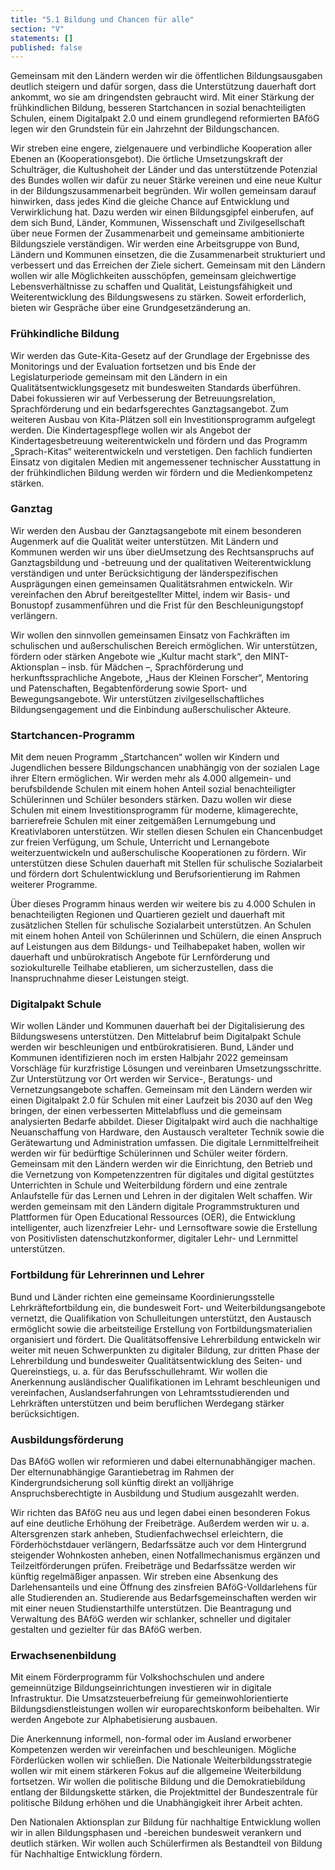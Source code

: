 ```yaml
---
title: "5.1 Bildung und Chancen für alle"
section: "V"
statements: []
published: false
---
```


Gemeinsam mit den Ländern werden wir die öffentlichen Bildungsausgaben deutlich steigern und dafür sorgen, dass die Unterstützung dauerhaft dort ankommt, wo sie am dringendsten gebraucht wird. Mit einer Stärkung der frühkindlichen Bildung, besseren Startchancen in sozial benachteiligten Schulen, einem Digitalpakt 2.0 und einem grundlegend reformierten BAföG legen wir den Grundstein für ein Jahrzehnt der Bildungschancen.

Wir streben eine engere, zielgenauere und verbindliche Kooperation aller Ebenen an (Kooperationsgebot). Die örtliche Umsetzungskraft der Schulträger, die Kultushoheit der Länder und das unterstützende Potenzial des Bundes wollen wir dafür zu neuer Stärke vereinen und eine neue Kultur in der Bildungszusammenarbeit begründen. Wir wollen gemeinsam darauf hinwirken, dass jedes Kind die gleiche Chance auf Entwicklung und Verwirklichung hat. Dazu werden wir einen Bildungsgipfel einberufen, auf dem sich Bund, Länder, Kommunen, Wissenschaft und Zivilgesellschaft über neue Formen der Zusammenarbeit und gemeinsame ambitionierte Bildungsziele verständigen. Wir werden eine Arbeitsgruppe von Bund, Ländern und Kommunen einsetzen, die die Zusammenarbeit strukturiert und verbessert und das Erreichen der Ziele sichert. Gemeinsam mit den Ländern wollen wir alle Möglichkeiten ausschöpfen, gemeinsam gleichwertige Lebensverhältnisse zu schaffen und Qualität, Leistungsfähigkeit und Weiterentwicklung des Bildungswesens zu stärken. Soweit erforderlich, bieten wir Gespräche über eine Grundgesetzänderung an.

### Frühkindliche Bildung

Wir werden das Gute-Kita-Gesetz auf der Grundlage der Ergebnisse des Monitorings und der Evaluation fortsetzen und bis Ende der Legislaturperiode gemeinsam mit den Ländern in ein Qualitätsentwicklungsgesetz mit bundesweiten Standards überführen. Dabei fokussieren wir auf Verbesserung der Betreuungsrelation, Sprachförderung und ein bedarfsgerechtes Ganztagsangebot. Zum weiteren Ausbau von Kita-Plätzen soll ein Investitionsprogramm aufgelegt werden. Die Kindertagespflege wollen wir als Angebot der Kindertagesbetreuung weiterentwickeln und fördern und das Programm „Sprach-Kitas“ weiterentwickeln und verstetigen. Den fachlich fundierten Einsatz von digitalen Medien mit angemessener technischer Ausstattung in der frühkindlichen Bildung werden wir fördern und die Medienkompetenz stärken.

### Ganztag

Wir werden den Ausbau der Ganztagsangebote mit einem besonderen Augenmerk auf die Qualität weiter unterstützen. Mit Ländern und Kommunen werden wir uns über dieUmsetzung des Rechtsanspruchs auf Ganztagsbildung und -betreuung und der qualitativen Weiterentwicklung verständigen und unter Berücksichtigung der länderspezifischen Ausprägungen einen gemeinsamen Qualitätsrahmen entwickeln. Wir vereinfachen den Abruf bereitgestellter Mittel, indem wir Basis- und Bonustopf zusammenführen und die Frist für den Beschleunigungstopf verlängern.

Wir wollen den sinnvollen gemeinsamen Einsatz von Fachkräften im schulischen und außerschulischen Bereich ermöglichen. Wir unterstützen, fördern oder stärken Angebote wie „Kultur macht stark“, den MINT-Aktionsplan – insb. für Mädchen –, Sprachförderung und herkunftssprachliche Angebote, „Haus der Kleinen Forscher“, Mentoring und Patenschaften, Begabtenförderung sowie Sport- und Bewegungsangebote. Wir unterstützen zivilgesellschaftliches Bildungsengagement und die Einbindung außerschulischer Akteure.

### Startchancen-Programm

Mit dem neuen Programm „Startchancen“ wollen wir Kindern und Jugendlichen bessere Bildungschancen unabhängig von der sozialen Lage ihrer Eltern ermöglichen. Wir werden mehr als 4.000 allgemein- und berufsbildende Schulen mit einem hohen Anteil sozial benachteiligter Schülerinnen und Schüler besonders stärken. Dazu wollen wir diese Schulen mit einem Investitionsprogramm für moderne, klimagerechte, barrierefreie Schulen mit einer zeitgemäßen Lernumgebung und Kreativlaboren unterstützen. Wir stellen diesen Schulen ein Chancenbudget zur freien Verfügung, um Schule, Unterricht und Lernangebote weiterzuentwickeln und außerschulische Kooperationen zu fördern. Wir unterstützen diese Schulen dauerhaft mit Stellen für schulische Sozialarbeit und fördern dort Schulentwicklung und Berufsorientierung im Rahmen weiterer Programme.

Über dieses Programm hinaus werden wir weitere bis zu 4.000 Schulen in benachteiligten Regionen und Quartieren gezielt und dauerhaft mit zusätzlichen Stellen für schulische Sozialarbeit unterstützen. An Schulen mit einem hohen Anteil von Schülerinnen und Schülern, die einen Anspruch auf Leistungen aus dem Bildungs- und Teilhabepaket haben, wollen wir dauerhaft und unbürokratisch Angebote für Lernförderung und soziokulturelle Teilhabe etablieren, um sicherzustellen, dass die Inanspruchnahme dieser Leistungen steigt.

### Digitalpakt Schule

Wir wollen Länder und Kommunen dauerhaft bei der Digitalisierung des Bildungswesens unterstützen. Den Mittelabruf beim Digitalpakt Schule werden wir beschleunigen und entbürokratisieren. Bund, Länder und Kommunen identifizieren noch im ersten Halbjahr 2022 gemeinsam Vorschläge für kurzfristige Lösungen und vereinbaren Umsetzungsschritte. Zur Unterstützung vor Ort werden wir Service-, Beratungs- und Vernetzungsangebote schaffen. Gemeinsam mit den Ländern werden wir einen Digitalpakt 2.0 für Schulen mit einer Laufzeit bis 2030 auf den Weg bringen, der einen verbesserten Mittelabfluss und die gemeinsam analysierten Bedarfe abbildet. Dieser Digitalpakt wird auch die nachhaltige Neuanschaffung von Hardware, den Austausch veralteter Technik sowie die Gerätewartung und Administration umfassen. Die digitale Lernmittelfreiheit werden wir für bedürftige Schülerinnen und Schüler weiter fördern. Gemeinsam mit den Ländern werden wir die Einrichtung, den Betrieb und die Vernetzung von Kompetenzzentren für digitales und digital gestütztes Unterrichten in Schule und Weiterbildung fördern und eine zentrale Anlaufstelle für das Lernen und Lehren in der digitalen Welt schaffen. Wir werden gemeinsam mit den Ländern digitale Programmstrukturen und Plattformen für Open Educational Ressources (OER), die Entwicklung intelligenter, auch lizenzfreier Lehr- und Lernsoftware sowie die Erstellung von Positivlisten datenschutzkonformer, digitaler Lehr- und Lernmittel unterstützen.

### Fortbildung für Lehrerinnen und Lehrer

Bund und Länder richten eine gemeinsame Koordinierungsstelle Lehrkräftefortbildung ein, die bundesweit Fort- und Weiterbildungsangebote vernetzt, die Qualifikation von Schulleitungen unterstützt, den Austausch ermöglicht sowie die arbeitsteilige Erstellung von Fortbildungsmaterialien organisiert und fördert. Die Qualitätsoffensive Lehrerbildung entwickeln wir weiter mit neuen Schwerpunkten zu digitaler Bildung, zur dritten Phase der Lehrerbildung und bundesweiter Qualitätsentwicklung des Seiten- und Quereinstiegs, u. a. für das Berufsschullehramt. Wir wollen die Anerkennung ausländischer Qualifikationen im Lehramt beschleunigen und vereinfachen, Auslandserfahrungen von Lehramtsstudierenden und Lehrkräften unterstützen und beim beruflichen Werdegang stärker berücksichtigen.

### Ausbildungsförderung

Das BAföG wollen wir reformieren und dabei elternunabhängiger machen. Der elternunabhängige Garantiebetrag im Rahmen der Kindergrundsicherung soll künftig direkt an volljährige Anspruchsberechtigte in Ausbildung und Studium ausgezahlt werden.

Wir richten das BAföG neu aus und legen dabei einen besonderen Fokus auf eine deutliche Erhöhung der Freibeträge. Außerdem werden wir u. a. Altersgrenzen stark anheben, Studienfachwechsel erleichtern, die Förderhöchstdauer verlängern, Bedarfssätze auch vor dem Hintergrund steigender Wohnkosten anheben, einen Notfallmechanismus ergänzen und Teilzeitförderungen prüfen. Freibeträge und Bedarfssätze werden wir künftig regelmäßiger anpassen. Wir streben eine Absenkung des Darlehensanteils und eine Öffnung des zinsfreien BAföG-Volldarlehens für alle Studierenden an. Studierende aus Bedarfsgemeinschaften werden wir mit einer neuen Studienstarthilfe unterstützen. Die Beantragung und Verwaltung des BAföG werden wir schlanker, schneller und digitaler gestalten und gezielter für das BAföG werben.

### Erwachsenenbildung

Mit einem Förderprogramm für Volkshochschulen und andere gemeinnützige Bildungseinrichtungen investieren wir in digitale Infrastruktur. Die Umsatzsteuerbefreiung für gemeinwohlorientierte Bildungsdienstleistungen wollen wir europarechtskonform beibehalten. Wir werden Angebote zur Alphabetisierung ausbauen.

Die Anerkennung informell, non-formal oder im Ausland erworbener Kompetenzen werden wir vereinfachen und beschleunigen. Mögliche Förderlücken wollen wir schließen. Die Nationale Weiterbildungsstrategie wollen wir mit einem stärkeren Fokus auf die allgemeine Weiterbildung fortsetzen.
Wir wollen die politische Bildung und die Demokratiebildung entlang der Bildungskette stärken, die Projektmittel der Bundeszentrale für politische Bildung erhöhen und die Unabhängigkeit ihrer Arbeit achten.

Den Nationalen Aktionsplan zur Bildung für nachhaltige Entwicklung wollen wir in allen Bildungsphasen und -bereichen bundesweit verankern und deutlich stärken. Wir wollen auch Schülerfirmen als Bestandteil von Bildung für Nachhaltige Entwicklung fördern.
